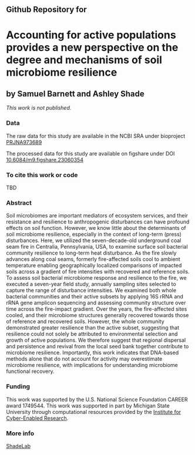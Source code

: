 ## Github Repository for
# Accounting for active populations provides a new perspective on the degree and mechanisms of soil microbiome resilience
## by Samuel Barnett and Ashley Shade
<i>This work is not published.</i>


### Data
The raw data for this study are available in the NCBI SRA under bioproject [PRJNA973689](https://www.ncbi.nlm.nih.gov/bioproject/PRJNA973689/)

The processed data for this study are available on figshare under DOI [10.6084/m9.figshare.23060354](https://figshare.com/articles/dataset/Centralia_multiyear_DNA_RNA/23060354)

### To cite this work or code

TBD

### Abstract

Soil microbiomes are important mediators of ecosystem services, and their resistance and resilience to anthropogenic disturbances can have profound effects on soil function. However, we know little about the determinants of soil microbiome resilience, especially in the context of long-term (press) disturbances. Here, we utilized the seven-decade-old underground coal seam fire in Centralia, Pennsylvania, USA, to examine surface soil bacterial community resilience to long-term heat disturbance. As the fire slowly advances along coal seams, formerly fire-affected soils cool to ambient temperature enabling geographically localized comparisons of impacted soils across a gradient of fire intensities with recovered and reference soils. To assess soil bacterial microbiome response and resilience to the fire, we executed a seven-year field study, annually sampling sites selected to capture the range of disturbance intensities. We examined both whole bacterial communities and their active subsets by applying 16S rRNA and rRNA gene amplicon sequencing and assessing community structure over time across the fire-impact gradient. Over the years, the fire-affected sites cooled, and their microbiome structures generally recovered towards those of reference and recovered soils. However, the whole community demonstrated greater resilience than the active subset, suggesting that resilience could not solely be attributed to environmental selection and growth of active populations. We therefore suggest that regional dispersal and persistence and revival from the local seed bank together contribute to microbiome resilience. Importantly, this work indicates that DNA-based methods alone that do not account for activity may overestimate microbiome resilience, with implications for understanding microbiome functional recovery.

### Funding
This work was supported by the U.S. National Science Foundation CAREER award 1749544. This work was supported in part by Michigan State University through computational resources provided by the [Institute for Cyber-Enabled Research](https://icer.msu.edu/).

### More info
[ShadeLab](http://ashley17061.wixsite.com/shadelab/home)
